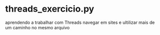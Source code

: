 # threads_exercicio.py
 aprendendo a trabalhar com Threads navegar em sites e ultilizar mais de um caminho no mesmo arquivo
